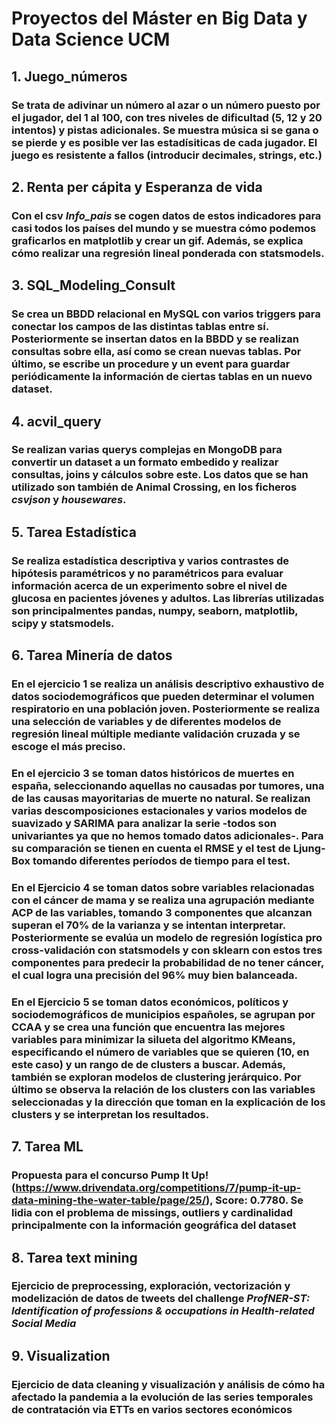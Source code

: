 # Proyectos del Máster en Big Data y Data Science UCM

## 1. Juego_números

### Se trata de adivinar un número al azar o un número puesto por el jugador, del 1 al 100, con tres niveles de dificultad (5, 12 y 20 intentos) y pistas adicionales. Se muestra música si se gana o se pierde y es posible ver las estadísiticas de cada jugador. El juego es resistente a fallos (introducir decimales, strings, etc.)

## 2. Renta per cápita y Esperanza de vida

### Con el csv *Info_pais* se cogen datos de estos indicadores para casi todos los países del mundo y se muestra cómo podemos graficarlos en matplotlib y crear un gif. Además, se explica cómo realizar una regresión lineal ponderada con statsmodels.

## 3. SQL_Modeling_Consult

### Se crea un BBDD relacional en MySQL con varios triggers para conectar los campos de las distintas tablas entre sí. Posteriormente se insertan datos en la BBDD y se realizan consultas sobre ella, así como se crean nuevas tablas. Por último, se escribe un procedure y un event para guardar periódicamente la información de ciertas tablas en un nuevo dataset.

## 4. acvil_query

### Se realizan varias querys complejas en MongoDB para convertir un dataset a un formato embedido y realizar consultas, joins y cálculos sobre este. Los datos que se han utilizado son también de Animal Crossing, en los ficheros *csvjson* y *housewares*.

## 5. Tarea Estadística

### Se realiza estadística descriptiva y varios contrastes de hipótesis paramétricos y no paramétricos para evaluar información acerca de un experimento sobre el nivel de glucosa en pacientes jóvenes y adultos. Las librerías utilizadas son principalmentes pandas, numpy, seaborn, matplotlib, scipy y statsmodels.

## 6. Tarea Minería de datos

### En el ejercicio 1 se realiza un análisis descriptivo exhaustivo de datos sociodemográficos que pueden determinar el volumen respiratorio en una población joven. Posteriormente se realiza una selección de variables y de diferentes modelos de regresión lineal múltiple mediante validación cruzada y se escoge el más preciso.
### En el ejercicio 3 se toman datos históricos de muertes en españa, seleccionando aquellas no causadas por tumores, una de las causas mayoritarias de muerte no natural. Se realizan varias descomposiciones estacionales y varios modelos de suavizado y SARIMA para analizar la serie -todos son univariantes ya que no hemos tomado datos adicionales-. Para su comparación se tienen en cuenta el RMSE y el test de Ljung-Box tomando diferentes períodos de tiempo para el test.
### En el Ejercicio 4 se toman datos sobre variables relacionadas con el cáncer de mama y se realiza una agrupación mediante ACP de las variables, tomando 3 componentes que alcanzan superan el 70% de la varianza y se intentan interpretar. Posteriormente se evalúa un modelo de regresión logística pro cross-validación con statsmodels y con sklearn con estos tres componentes para predecir la probabilidad de no tener cáncer, el cual logra una precisión del 96% muy bien balanceada.
### En el Ejercicio 5 se toman datos económicos, políticos y sociodemográficos de municipios españoles, se agrupan por CCAA y se crea una función que encuentra las mejores variables para minimizar la silueta del algoritmo KMeans, especificando el número de variables que se quieren (10, en este caso) y un rango de de clusters a buscar. Además, también se exploran modelos de clustering jerárquico. Por último se observa la relación de los clusters con las variables seleccionadas y la dirección que toman en la explicación de los clusters y se interpretan los resultados.

## 7. Tarea ML

### Propuesta para el concurso Pump It Up! (https://www.drivendata.org/competitions/7/pump-it-up-data-mining-the-water-table/page/25/), Score: 0.7780. Se lidia con el problema de missings, outliers y cardinalidad principalmente con la información geográfica del dataset

## 8. Tarea text mining

### Ejercicio de preprocessing, exploración, vectorización y modelización de datos de tweets del challenge *ProfNER-ST: Identification of professions & occupations in Health-related Social Media*

## 9. Visualization

### Ejercicio de data cleaning y visualización y análisis de cómo ha afectado la pandemia a la evolución de las series temporales de contratación via ETTs en varios sectores económicos
